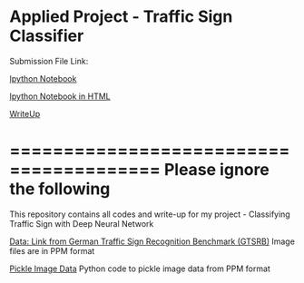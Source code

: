 # Applied Project - Traffic Sign Classifier

Submission File Link:

[Ipython Notebook](https://github.com/wenbo5565/AppliedProject_TrafficSignClassifier/blob/master/Traffic_Sign_Classifier_L1.ipynb)

[Ipython Notebook in HTML](https://github.com/wenbo5565/AppliedProject_TrafficSignClassifier/blob/master/Traffic_Sign_Classifier_L1.html)

[WriteUp](https://github.com/wenbo5565/AppliedProject_TrafficSignClassifier/blob/master/ProjectWriteUp.md)



========================================
Please ignore the following
========================================

This repository contains all codes and write-up for my project - Classifying Traffic Sign with Deep Neural Network

[Data: Link from German Traffic Sign Recognition Benchmark (GTSRB)](http://benchmark.ini.rub.de/?section=gtsrb&subsection=dataset) Image files are in PPM format

[Pickle Image Data](https://github.com/wenbo5565/AppliedProject_TrafficSignClassifier/blob/master/PickleImageData.py) Python code to pickle image data from PPM format
